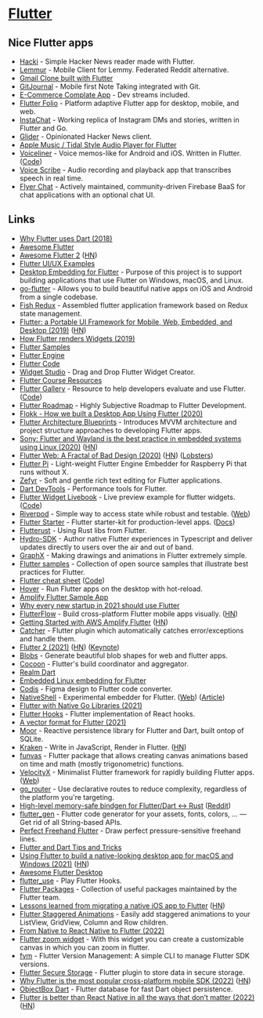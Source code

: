 # [Flutter](https://flutter.io/)

## Nice Flutter apps

- [Hacki](https://github.com/Livinglist/Hacki) - Simple Hacker News reader made with Flutter.
- [Lemmur](https://github.com/krawieck/lemmur) - Mobile Client for Lemmy. Federated Reddit alternative.
- [Gmail Clone built with Flutter](https://github.com/rodydavis/gmail_clone)
- [GitJournal](https://github.com/GitJournal/GitJournal) - Mobile first Note Taking integrated with Git.
- [E-Commerce Complate App](https://github.com/abuanwar072/E-commerce-Complete-Flutter-UI) - Dev streams included.
- [Flutter Folio](https://github.com/gskinnerTeam/flutter-folio) - Platform adaptive Flutter app for desktop, mobile, and web.
- [InstaChat](https://github.com/tusharsadhwani/instachat) - Working replica of Instagram DMs and stories, written in Flutter and Go.
- [Glider](https://github.com/Mosc/Glider) - Opinionated Hacker News client.
- [Apple Music / Tidal Style Audio Player for Flutter](https://github.com/minikin/audio_player_flutter)
- [Voiceliner](https://a9.io/voiceliner/) - Voice memos-like for Android and iOS. Written in Flutter. ([Code](https://github.com/maxkrieger/voiceliner))
- [Voice Scribe](https://github.com/KangRuiYu/voice_scribe) - Audio recording and playback app that transcribes speech in real time.
- [Flyer Chat](https://github.com/flyerhq/flutter_firebase_chat_core) - Actively maintained, community-driven Firebase BaaS for chat applications with an optional chat UI.

## Links

- [Why Flutter uses Dart (2018)](https://hackernoon.com/why-flutter-uses-dart-dd635a054ebf)
- [Awesome Flutter](https://github.com/Solido/awesome-flutter)
- [Awesome Flutter 2](https://github.com/nepaul/awesome-flutter) ([HN](https://news.ycombinator.com/item?id=30311329))
- [Flutter UI/UX Examples](https://github.com/Chromicle/awesome-flutter-ui)
- [Desktop Embedding for Flutter](https://github.com/google/flutter-desktop-embedding) - Purpose of this project is to support building applications that use Flutter on Windows, macOS, and Linux.
- [go-flutter](https://github.com/go-flutter-desktop/go-flutter) - Allows you to build beautiful native apps on iOS and Android from a single codebase.
- [Fish Redux](https://github.com/alibaba/fish-redux) - Assembled flutter application framework based on Redux state management.
- [Flutter: a Portable UI Framework for Mobile, Web, Embedded, and Desktop (2019)](https://developers.googleblog.com/2019/05/Flutter-io19.html) ([HN](https://news.ycombinator.com/item?id=19853247))
- [How Flutter renders Widgets (2019)](https://www.youtube.com/watch?v=996ZgFRENMs)
- [Flutter Samples](https://github.com/diegoveloper/flutter-samples)
- [Flutter Engine](https://github.com/flutter/engine)
- [Flutter Code](https://github.com/flutter/flutter)
- [Widget Studio](https://widget.studio/#/) - Drag and Drop Flutter Widget Creator.
- [Flutter Course Resources](https://github.com/londonappbrewery/Flutter-Course-Resources)
- [Flutter Gallery](https://gallery.flutter.dev/) - Resource to help developers evaluate and use Flutter. ([Code](https://github.com/flutter/gallery))
- [Flutter Roadmap](https://github.com/olexale/flutter_roadmap) - Highly Subjective Roadmap to Flutter Development.
- [Flokk - How we built a Desktop App Using Flutter (2020)](https://blog.gskinner.com/archives/2020/09/flokk-how-we-built-a-desktop-app-using-flutter.html)
- [Flutter Architecture Blueprints](https://github.com/wasabeef/flutter-architecture-blueprints) - Introduces MVVM architecture and project structure approaches to developing Flutter apps.
- [Sony: Flutter and Wayland is the best practice in embedded systems using Linux (2020)](https://static.sched.com/hosted_files/osseu2020/e0/Oct%2027_Graphical%20User%20Interface%20Using%20Flutter%20in%20Embedded%20Systems_Hidenori%20Matsubayashi.pdf) ([HN](https://news.ycombinator.com/item?id=24921031))
- [Flutter Web: A Fractal of Bad Design (2020)](https://hugotunius.se/2020/10/31/flutter-web-a-fractal-of-bad-design.html) ([HN](https://news.ycombinator.com/item?id=24962504)) ([Lobsters](https://lobste.rs/s/cqxbm8/flutter_web_fractal_bad_design))
- [Flutter Pi](https://github.com/ardera/flutter-pi) - Light-weight Flutter Engine Embedder for Raspberry Pi that runs without X.
- [Zefyr](https://github.com/memspace/zefyr) - Soft and gentle rich text editing for Flutter applications.
- [Dart DevTools](https://github.com/flutter/devtools) - Performance tools for Flutter.
- [Flutter Widget Livebook](https://flutter-widget.live/basics/introduction) - Live preview example for flutter widgets. ([Code](https://github.com/leanflutter/flutter-widget-livebook))
- [Riverpod](https://github.com/rrousselGit/river_pod) - Simple way to access state while robust and testable. ([Web](https://riverpod.dev/))
- [Flutter Starter](https://github.com/GeekyAnts/flutter-starter) - Flutter starter-kit for production-level apps. ([Docs](https://flutter-starter.github.io/docs/getting-started.html))
- [Flutterust](https://github.com/shekohex/flutterust) - Using Rust libs from Flutter.
- [Hydro-SDK](https://github.com/hydro-sdk/hydro-sdk) - Author native Flutter experiences in Typescript and deliver updates directly to users over the air and out of band.
- [GraphX](https://github.com/roipeker/graphx) - Making drawings and animations in Flutter extremely simple.
- [Flutter samples](https://github.com/flutter/samples) - Collection of open source samples that illustrate best practices for Flutter.
- [Flutter cheat sheet](https://howtodothisinflutter.com/) ([Code](https://github.com/lesnitsky/howtodothisinflutter))
- [Hover](https://github.com/go-flutter-desktop/hover) - Run Flutter apps on the desktop with hot-reload.
- [Amplify Flutter Sample App](https://github.com/mlabieniec/amplify-flutter-sample)
- [Why every new startup in 2021 should use Flutter](https://siliconivan.medium.com/why-every-new-startup-in-2021-should-use-flutter-4507d7da5642)
- [FlutterFlow](https://app.flutterflow.io/) - Build cross-platform Flutter mobile apps visually. ([HN](https://news.ycombinator.com/item?id=27238381))
- [Getting Started with AWS Amplify Flutter](https://docs.amplify.aws/start/q/integration/flutter) ([HN](https://news.ycombinator.com/item?id=26263097))
- [Catcher](https://github.com/jhomlala/catcher) - Flutter plugin which automatically catches error/exceptions and handle them.
- [Flutter 2 (2021)](https://developers.googleblog.com/2021/03/announcing-flutter-2.html) ([HN](https://news.ycombinator.com/item?id=26332944)) ([Keynote](https://www.youtube.com/watch?v=zSbsIiluixw))
- [Blobs](https://blobs.app/) - Generate beautiful blob shapes for web and flutter apps.
- [Cocoon](https://github.com/flutter/cocoon) - Flutter's build coordinator and aggregator.
- [Realm Dart](https://github.com/realm/realm-dart)
- [Embedded Linux embedding for Flutter](https://github.com/sony/flutter-embedded-linux)
- [Codis](https://codis.io/) - Figma design to Flutter code converter.
- [NativeShell](https://github.com/nativeshell/nativeshell) - Experimental embedder for Flutter. ([Web](https://nativeshell.dev/)) ([Article](https://matejknopp.com/post/introducing-nativeshell/))
- [Flutter with Native Go Libraries (2021)](https://openprivacy.ca/discreet-log/09-flutter-with-native-go-libraries/)
- [Flutter Hooks](https://github.com/rrousselGit/flutter_hooks) - Flutter implementation of React hooks.
- [A vector format for Flutter (2021)](https://docs.google.com/document/d/1YWffrlc6ZqRwfIiR1qwp1AOkS9JyA_lEURI8p5PsZlg/edit#heading=h.8crpi5305nr)
- [Moor](https://github.com/simolus3/moor) - Reactive persistence library for Flutter and Dart, built ontop of SQLite.
- [Kraken](https://github.com/openkraken/kraken) - Write in JavaScript, Render in Flutter. ([HN](https://news.ycombinator.com/item?id=28578791))
- [funvas](https://github.com/creativecreatorormaybenot/funvas) - Flutter package that allows creating canvas animations based on time and math (mostly trigonometric) functions.
- [VelocityX](https://github.com/iampawan/VelocityX) - Minimalist Flutter framework for rapidly building Flutter apps. ([Web](https://velocityx.dev/))
- [go_router](https://github.com/csells/go_router) - Use declarative routes to reduce complexity, regardless of the platform you're targeting.
- [High-level memory-safe bindgen for Flutter/Dart <-> Rust](https://github.com/fzyzcjy/flutter_rust_bridge) ([Reddit](https://www.reddit.com/r/rust/comments/swrbyv/write_ui_using_flutter_a_crossplatform_hotreload/))
- [flutter_gen](https://github.com/FlutterGen/flutter_gen) - Flutter code generator for your assets, fonts, colors, … — Get rid of all String-based APIs.
- [Perfect Freehand Flutter](https://github.com/steveruizok/perfect-freehand-dart) - Draw perfect pressure-sensitive freehand lines.
- [Flutter and Dart Tips and Tricks](https://github.com/vandadnp/flutter-tips-and-tricks)
- [Using Flutter to build a native-looking desktop app for macOS and Windows (2021)](https://blog.whidev.com/native-looking-desktop-app-with-flutter/) ([HN](https://news.ycombinator.com/item?id=29170955))
- [Awesome Flutter Desktop](https://github.com/leanflutter/awesome-flutter-desktop)
- [flutter_use](https://github.com/wasabeef/flutter_use) - Play Flutter Hooks.
- [Flutter Packages](https://github.com/flutter/packages) - Collection of useful packages maintained by the Flutter team.
- [Lessons learned from migrating a native iOS app to Flutter](https://betterprogramming.pub/flutter-failed-to-solve-the-biggest-challenge-for-our-cross-platform-app-c551afa0ef18) ([HN](https://news.ycombinator.com/item?id=29857409))
- [Flutter Staggered Animations](https://github.com/mobiten/flutter_staggered_animations) - Easily add staggered animations to your ListView, GridView, Column and Row children.
- [From Native to React Native to Flutter (2022)](https://zerodha.tech/blog/from-native-to-react-native-to-flutter/)
- [Flutter zoom widget](https://github.com/semakers/zoom-widget) - With this widget you can create a customizable canvas in which you can zoom in flutter.
- [fvm](https://github.com/leoafarias/fvm) - Flutter Version Management: A simple CLI to manage Flutter SDK versions.
- [Flutter Secure Storage](https://github.com/mogol/flutter_secure_storage) - Flutter plugin to store data in secure storage.
- [Why Flutter is the most popular cross-platform mobile SDK (2022)](https://stackoverflow.blog/2022/02/21/why-flutter-is-the-most-popular-cross-platform-mobile-sdk/) ([HN](https://news.ycombinator.com/item?id=30425988))
- [ObjectBox Dart](https://github.com/objectbox/objectbox-dart) - Flutter database for fast Dart object persistence.
- [Flutter is better than React Native in all the ways that don’t matter (2022)](https://shift.infinite.red/flutter-is-better-than-react-native-fed10c92a768) ([HN](https://news.ycombinator.com/item?id=30699664))